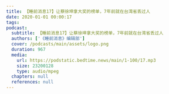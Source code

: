 ```yaml
---
title: 【睡前消息17】让蔡徐坤拿大奖的榜单，7年前就在台湾省丢过人
date: 2020-01-01 00:00:17
tags:
podcast:
  subtitle: 【睡前消息17】让蔡徐坤拿大奖的榜单，7年前就在台湾省丢过人
  authors: ['《睡前消息》编辑部']
  cover: /podcasts/main/assets/logo.png
  duration: 967
  media:
    url: https://podstatic.bedtime.news/main/1-100/17.mp3
    size: 23200128
    type: audio/mpeg
  chapters: null
  references: null
---
```

